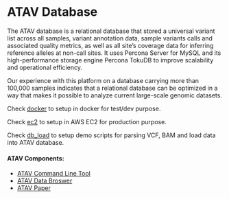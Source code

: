 # ATAV Database

The ATAV database is a relational database that stored a universal variant list across all samples, variant annotation data, sample variants calls and associated quality metrics, as well as all site’s coverage data for inferring reference alleles at non-call sites. It uses Percona Server for MySQL and its high-performance storage engine Percona TokuDB to improve scalability and operational efficiency.

Our experience with this platform on a database carrying more than 100,000 samples indicates that a relational database can be optimized in a way that makes it possible to analyze current large-scale genomic datasets.

Check [docker](docker) to setup in docker for test/dev purpose.

Check [ec2](ec2) to setup in AWS EC2 for production purpose.

Check [db_load](db_load) to setup demo scripts for parsing VCF, BAM and load data into ATAV database.

#### ATAV Components:
* [ATAV Command Line Tool](https://github.com/nickzren/atav)
* [ATAV Data Broswer](https://github.com/nickzren/atavdb)
* [ATAV Paper](https://www.biorxiv.org/content/10.1101/2020.06.08.136507v3)
